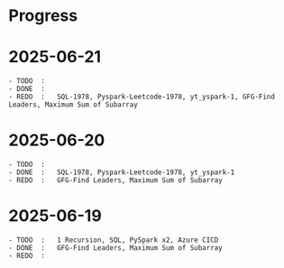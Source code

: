# Progress

# 2025-06-21
    - TODO  :
    - DONE  :
    - REDO  :   SQL-1978, Pyspark-Leetcode-1978, yt_yspark-1, GFG-Find Leaders, Maximum Sum of Subarray

# 2025-06-20

    - TODO  :   
    - DONE  :   SQL-1978, Pyspark-Leetcode-1978, yt_yspark-1
    - REDO  :   GFG-Find Leaders, Maximum Sum of Subarray

# 2025-06-19

    - TODO  :   1 Recursion, SQL, PySpark x2, Azure CICD
    - DONE  :   GFG-Find Leaders, Maximum Sum of Subarray
    - REDO  :   
